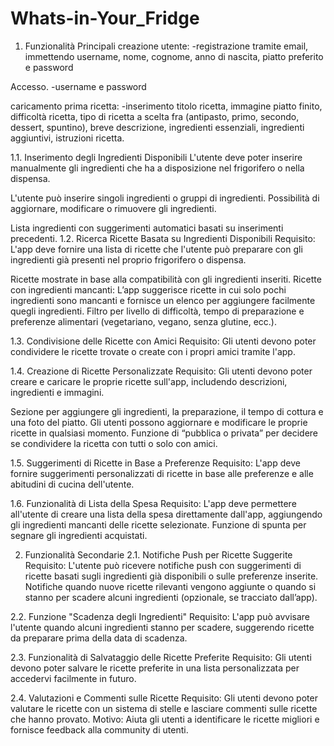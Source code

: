 # Whats-in-Your_Fridge

1. Funzionalità Principali
  creazione utente:
-registrazione tramite email, immettendo username, nome, cognome, anno di nascita, piatto preferito e password

Accesso.
-username e password

caricamento prima ricetta:
-inserimento titolo ricetta, immagine piatto finito, difficoltà ricetta, tipo di ricetta a scelta fra (antipasto, primo, secondo, dessert, spuntino), breve descrizione,
ingredienti essenziali, ingredienti aggiuntivi, istruzioni ricetta. 

1.1. Inserimento degli Ingredienti Disponibili
L'utente deve poter inserire manualmente gli ingredienti che ha a disposizione nel frigorifero o nella dispensa.

L'utente può inserire singoli ingredienti o gruppi di ingredienti.
Possibilità di aggiornare, modificare o rimuovere gli ingredienti.

Lista ingredienti con suggerimenti automatici basati su inserimenti precedenti.
1.2. Ricerca Ricette Basata su Ingredienti Disponibili
Requisito: L'app deve fornire una lista di ricette che l'utente può preparare con gli ingredienti già presenti nel proprio frigorifero o dispensa.

Ricette mostrate in base alla compatibilità con gli ingredienti inseriti.
Ricette con ingredienti mancanti: L’app suggerisce ricette in cui solo pochi ingredienti sono mancanti e fornisce un elenco per aggiungere facilmente quegli ingredienti.
Filtro per livello di difficoltà, tempo di preparazione e preferenze alimentari (vegetariano, vegano, senza glutine, ecc.).

1.3. Condivisione delle Ricette con Amici
Requisito: Gli utenti devono poter condividere le ricette trovate o create con i propri amici tramite l'app.

1.4. Creazione di Ricette Personalizzate
Requisito: Gli utenti devono poter creare e caricare le proprie ricette sull'app, includendo descrizioni, ingredienti e immagini.

Sezione per aggiungere gli ingredienti, la preparazione, il tempo di cottura e una foto del piatto.
Gli utenti possono aggiornare e modificare le proprie ricette in qualsiasi momento.
Funzione di “pubblica o privata” per decidere se condividere la ricetta con tutti o solo con amici.

1.5. Suggerimenti di Ricette in Base a Preferenze
Requisito: L'app deve fornire suggerimenti personalizzati di ricette in base alle preferenze e alle abitudini di cucina dell'utente.

1.6. Funzionalità di Lista della Spesa
Requisito: L'app deve permettere all'utente di creare una lista della spesa direttamente dall'app, aggiungendo gli ingredienti mancanti delle ricette selezionate.
Funzione di spunta per segnare gli ingredienti acquistati.

2. Funzionalità Secondarie
2.1. Notifiche Push per Ricette Suggerite
Requisito: L'utente può ricevere notifiche push con suggerimenti di ricette basati sugli ingredienti già disponibili o sulle preferenze inserite.
Notifiche quando nuove ricette rilevanti vengono aggiunte o quando si stanno per scadere alcuni ingredienti (opzionale, se tracciato dall’app).

2.2. Funzione "Scadenza degli Ingredienti"
Requisito: L'app può avvisare l'utente quando alcuni ingredienti stanno per scadere, suggerendo ricette da preparare prima della data di scadenza.

2.3. Funzionalità di Salvataggio delle Ricette Preferite
Requisito: Gli utenti devono poter salvare le ricette preferite in una lista personalizzata per accedervi facilmente in futuro.

2.4. Valutazioni e Commenti sulle Ricette
Requisito: Gli utenti devono poter valutare le ricette con un sistema di stelle e lasciare commenti sulle ricette che hanno provato.
Motivo: Aiuta gli utenti a identificare le ricette migliori e fornisce feedback alla community di utenti.
